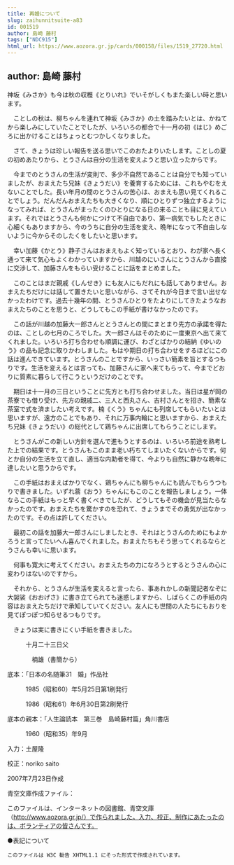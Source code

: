 ```yaml
---
title: 再婚について
slug: zaihunnitsuite-a83
id: 001519
author: 島崎 藤村
tags: ["NDC915"]
html_url: https://www.aozora.gr.jp/cards/000158/files/1519_27720.html
---
```


## author: 島崎 藤村

神坂《みさか》も今は秋の収穫《とりいれ》でいそがしくもまた楽しい時と思います。

　ことしの秋は、柳ちゃんを連れて神坂《みさか》の土を踏みたいとは、かねてから楽しみにしていたことでしたが、いろいろの都合で十一月の初《はじ》めごろに出かけることはちょっとむつかしくなりました。

　さて、きょうは珍しい報告を送る思いでこのおたよりいたします。ことしの夏の初めあたりから、とうさんは自分の生活を変えようと思い立ったからです。

　今までのとうさんの生活が変則で、多少不自然であることは自分でも知っていましたが、おまえたち兄妹《きょうだい》を養育するためには、これもやむをえないことでした。長い年月の間のとうさんの苦心は、おまえも思い見てくれることでしょう。だんだんおまえたちも大きくなり、順にひとりずつ独立するようになってみれば、とうさんがまったくのひとりになる日の来ることも目に見えています。それではとうさんも何かにつけて不自由であり、第一病気でもしたときに心細くもありますから、今のうちに自分の生活を変え、晩年になって不自由しないように今からそのしたくをしたいと思います。

　幸い加藤《かとう》静子さんはおまえもよく知っているとおり、わが家へ長く通って来て気心もよくわかっていますから、川越のにいさんにとうさんから直接に交渉して、加藤さんをもらい受けることに話をまとめました。

　このことはまだ親戚《しんせき》にも友人にもだれにも話してありません。おまえたちだけには話して置きたいと思いながら、さてそれが今日まで言い出せなかったわけです。過去十幾年の間、とうさんひとりをたよりにしてきたようなおまえたちのことを思うと、どうしてもこの手紙が書けなかったのです。

　この話が川越の加藤大一郎さんととうさんとの間にまとまり先方の承諾を得たのは、ことしの七月のころでした。大一郎さんはそのために一度東京へ出て来てくれました。いろいろ打ち合わせも順調に運び、わざとばかりの結納《ゆいのう》の品も記念に取りかわしました。もはや期日の打ち合わせをするほどにこの話は進んできています。とうさんのことですから、いっさい簡素を旨とするつもりです。生活を変えるとは言っても、加藤さんに家へ来てもらって、今までどおりに質素に暮らして行こうというだけのことです。

　期日は十一月の三日ということに先方とも打ち合わせました。当日は星が岡の茶寮でも借り受け、先方の親戚二、三人と西丸さん、吉村さんとを招き、簡素な茶室で式を済ましたい考えです。楠《くう》ちゃんにも列席してもらいたいとは思いますが、遠方のことでもあり、それに万事内輪にと思いますから、おまえたち兄妹《きょうだい》の総代として鶏ちゃんに出席してもらうことにします。

　とうさんがこの新しい方針を選んで進もうとするのは、いろいろ前途を熟考した上での結果です。とうさんもこのまま老い朽ちてしまいたくないからです。何とか自分の生活を立て直し、適当な内助者を得て、今よりも自然に静かな晩年に達したいと思うからです。

　この手紙はおまえばかりでなく、鶏ちゃんにも柳ちゃんにも読んでもらうつもりで書きました。いずれ蓊《おう》ちゃんにもこのことを報告しましょう。一体ならこの手紙はもっと早く書くべきでしたが、どうしてもその機会が見当たらなかったのです。おまえたちを驚かすのを恐れて、きょうまでその勇気が出なかったのです。その点は許してください。

　最初この話を加藤大一郎さんにしましたとき、それはとうさんのためにもよかろうと言ってたいへん喜んでくれました。おまえたちもそう思ってくれるならとうさんも幸いに思います。

　何事も寛大に考えてください。おまえたちの力になろうとするとうさんの心に変わりはないのですから。

　それから、とうさんが生活を変えると言ったら、事あれかしの新聞記者なぞに大袈裟《おおげさ》に書き立てられても迷惑しますから、しばらくこの手紙の内容はおまえたちだけで承知していてください。友人にも世間の人たちにもおりを見てぽつぽつ知らせるつもりです。

　きょうは実に書きにくい手紙を書きました。

　　　十月二十三日父

　　　　楠雄（書簡から）













底本：「日本の名随筆31　婚」作品社


　　　1985（昭和60）年5月25日第1刷発行

　　　1986（昭和61）年6月30日第2刷発行

底本の親本：「人生論読本　第三巻　島崎藤村篇」角川書店

　　　1960（昭和35）年9月

入力：土屋隆

校正：noriko saito

2007年7月23日作成

青空文庫作成ファイル：

このファイルは、インターネットの図書館、青空文庫（http://www.aozora.gr.jp/）で作られました。入力、校正、制作にあたったのは、ボランティアの皆さんです。











●表記について


	このファイルは W3C 勧告 XHTML1.1 にそった形式で作成されています。